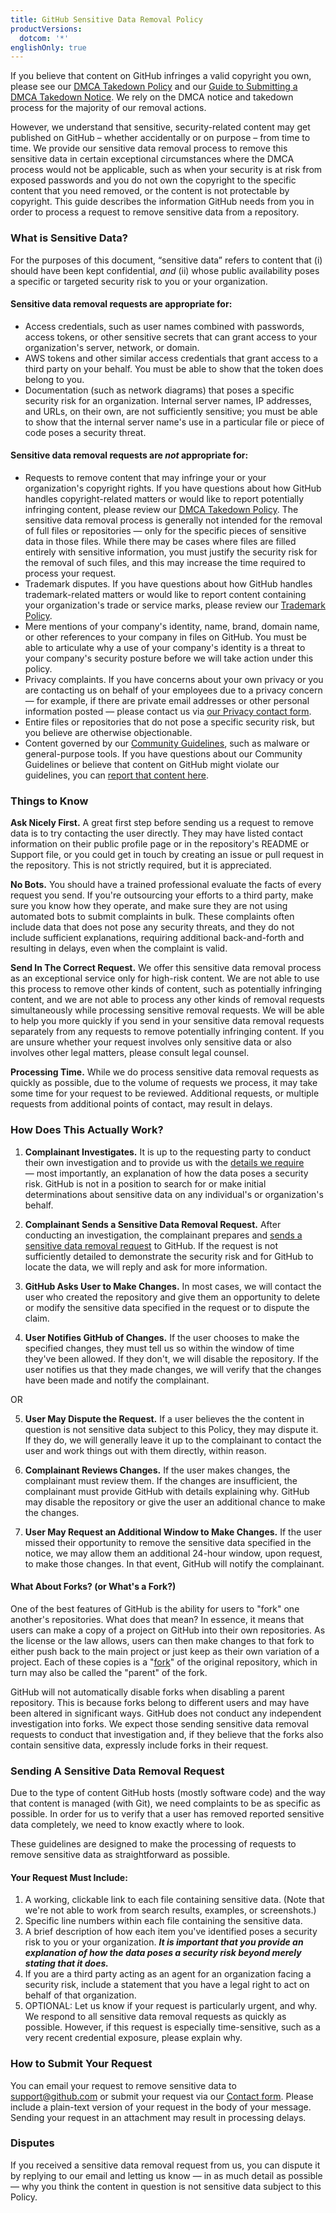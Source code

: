 ```yaml
---
title: GitHub Sensitive Data Removal Policy
productVersions:
  dotcom: '*'
englishOnly: true
---
```

If you believe that content on GitHub infringes a valid copyright you own, please see our [DMCA Takedown Policy](/articles/dmca-takedown-policy/) and our [Guide to Submitting a DMCA Takedown Notice](/articles/guide-to-submitting-a-dmca-takedown-notice/). We rely on the DMCA notice and takedown process for the majority of our removal actions.

However, we understand that sensitive, security-related content may get published on GitHub – whether accidentally or on purpose – from time to time. We provide our sensitive data removal process to remove this sensitive data in certain exceptional circumstances where the DMCA process would not be applicable, such as when your security is at risk from exposed passwords and you do not own the copyright to the specific content that you need removed, or the content is not protectable by copyright. This guide describes the information GitHub needs from you in order to process a request to remove sensitive data from a repository.

### What is Sensitive Data?

For the purposes of this document, “sensitive data” refers to content that (i) should have been kept confidential, *and* (ii) whose public availability poses a specific or targeted security risk to you or your organization.

#### Sensitive data removal requests are appropriate for:
- Access credentials, such as user names combined with passwords, access tokens, or other sensitive secrets that can grant access to your organization's server, network, or domain.
- AWS tokens and other similar access credentials that grant access to a third party on your behalf. You must be able to show that the token does belong to you.
- Documentation (such as network diagrams) that poses a specific security risk for an organization. Internal server names, IP addresses, and URLs, on their own, are not sufficiently sensitive; you must be able to show that the internal server name's use in a particular file or piece of code poses a security threat.

#### Sensitive data removal requests are _not_ appropriate for:
-  Requests to remove content that may infringe your or your organization's copyright rights. If you have questions about how GitHub handles copyright-related matters or would like to report potentially infringing content, please review our [DMCA Takedown Policy](/articles/dmca-takedown-policy/). The sensitive data removal process is generally not intended for the removal of full files or repositories — only for the specific pieces of sensitive data in those files. While there may be cases where files are filled entirely with sensitive information, you must justify the security risk for the removal of such files, and this may increase the time required to process your request.
- Trademark disputes. If you have questions about how GitHub handles trademark-related matters or would like to report content containing your organization's trade or service marks, please review our [Trademark Policy](/articles/github-trademark-policy/).
- Mere mentions of your company's identity, name, brand, domain name, or other references to your company in files on GitHub. You must be able to articulate why a use of your company's identity is a threat to your company's security posture before we will take action under this policy.
- Privacy complaints. If you have concerns about your own privacy or you are contacting us on behalf of your employees due to a privacy concern — for example, if there are private email addresses or other personal information posted — please contact us via [our Privacy contact form](https://github.com/contact/privacy).
- Entire files or repositories that do not pose a specific security risk, but you believe are otherwise objectionable.
- Content governed by our [Community Guidelines](/articles/github-community-guidelines/), such as malware or general-purpose tools. If you have questions about our Community Guidelines or believe that content on GitHub might violate our guidelines, you can [report that content here](https://github.com/contact/report-content).

### Things to Know

**Ask Nicely First.** A great first step before sending us a request to remove data is to try contacting the user directly. They may have listed contact information on their public profile page or in the repository's README or Support file, or you could get in touch by creating an issue or pull request in the repository. This is not strictly required, but it is appreciated.

**No Bots.** You should have a trained professional evaluate the facts of every request you send. If you're outsourcing your efforts to a third party, make sure you know how they operate, and make sure they are not using automated bots to submit complaints in bulk. These complaints often include data that does not pose any security threats, and they do not include sufficient explanations, requiring additional back-and-forth and resulting in delays, even when the complaint is valid.

**Send In The Correct Request.** We offer this sensitive data removal process as an exceptional service only for high-risk content. We are not able to use this process to remove other kinds of content, such as potentially infringing content, and we are not able to process any other kinds of removal requests simultaneously while processing sensitive removal requests. We will be able to help you more quickly if you send in your sensitive data removal requests separately from any requests to remove potentially infringing content. If you are unsure whether your request involves only sensitive data or also involves other legal matters, please consult legal counsel.

**Processing Time.** While we do process sensitive data removal requests as quickly as possible, due to the volume of requests we process, it may take some time for your request to be reviewed. Additional requests, or multiple requests from additional points of contact, may result in delays.

### How Does This Actually Work?

1. **Complainant Investigates.** It is up to the requesting party to conduct their own investigation and to provide us with the [details we require](#your-request-must-include) — most importantly, an explanation of how the data poses a security risk. GitHub is not in a position to search for or make initial determinations about sensitive data on any individual's or organization's behalf.

2. **Complainant Sends a Sensitive Data Removal Request.** After conducting an investigation, the complainant prepares and [sends a sensitive data removal request](#sending-a-sensitive-data-removal-request) to GitHub. If the request is not sufficiently detailed to demonstrate the security risk and for GitHub to locate the data, we will reply and ask for more information.

3. **GitHub Asks User to Make Changes.** In most cases, we will contact the user who created the repository and give them an opportunity to delete or modify the sensitive data specified in the request or to dispute the claim.

4. **User Notifies GitHub of Changes.** If the user chooses to make the specified changes, they must tell us so within the window of time they've been allowed. If they don't, we will disable the repository. If the user notifies us that they made changes, we will verify that the changes have been made and notify the complainant.

  OR

5. **User May Dispute the Request.** If a user believes the the content in question is not sensitive data subject to this Policy, they may dispute it. If they do, we will generally leave it up to the complainant to contact the user and work things out with them directly, within reason.

6. **Complainant Reviews Changes.** If the user makes changes, the complainant must review them. If the changes are insufficient, the complainant must provide GitHub with details explaining why. GitHub may disable the repository or give the user an additional chance to make the changes.

7. **User May Request an Additional Window to Make Changes.** If the user missed their opportunity to remove the sensitive data specified in the notice, we may allow them an additional 24-hour window, upon request, to make those changes. In that event, GitHub will notify the complainant.

#### What About Forks? (or What's a Fork?)
One of the best features of GitHub is the ability for users to "fork" one another's repositories. What does that mean? In essence, it means that users can make a copy of a project on GitHub into their own repositories. As the license or the law allows, users can then make changes to that fork to either push back to the main project or just keep as their own variation of a project. Each of these copies is a "[fork](/articles/github-glossary/#fork)" of the original repository, which in turn may also be called the "parent" of the fork.

GitHub will not automatically disable forks when disabling a parent repository. This is because forks belong to different users and may have been altered in significant ways. GitHub does not conduct any independent investigation into forks. We expect those sending sensitive data removal requests to conduct that investigation and, if they believe that the forks also contain sensitive data, expressly include forks in their request.

### Sending A Sensitive Data Removal Request

Due to the type of content GitHub hosts (mostly software code) and the way that content is managed (with Git), we need complaints to be as specific as possible. In order for us to verify that a user has removed reported sensitive data completely, we need to know exactly where to look.

These guidelines are designed to make the processing of requests to remove sensitive data as straightforward as possible.

#### Your Request Must Include:

1. A working, clickable link to each file containing sensitive data. (Note that we're not able to work from search results, examples, or screenshots.)
2. Specific line numbers within each file containing the sensitive data.
3. A brief description of how each item you've identified poses a security risk to you or your organization. ***It is important that you provide an explanation of how the data poses a security risk beyond merely stating that it does.***
4. If you are a third party acting as an agent for an organization facing a security risk, include a statement that you have a legal right to act on behalf of that organization.
5. OPTIONAL: Let us know if your request is particularly urgent, and why. We respond to all sensitive data removal requests as quickly as possible. However, if this request is especially time-sensitive, such as a very recent credential exposure, please explain why.

### How to Submit Your Request

You can email your request to remove sensitive data to <a href="mailto:support@github.com" data-proofer-ignore>support&#64;github.com</a> or submit your request via our [Contact form](https://github.com/contact/). Please include a plain-text version of your request in the body of your message. Sending your request in an attachment may result in processing delays.

### Disputes

If you received a sensitive data removal request from us, you can dispute it by replying to our email and letting us know — in as much detail as possible — why you think the content in question is not sensitive data subject to this Policy.
